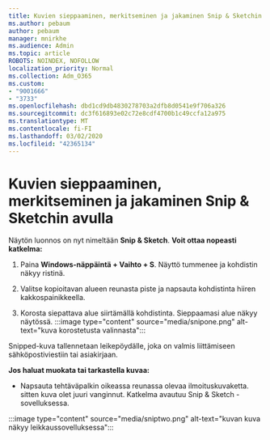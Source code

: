 ```yaml
---
title: Kuvien sieppaaminen, merkitseminen ja jakaminen Snip & Sketchin avulla
ms.author: pebaum
author: pebaum
manager: mnirkhe
ms.audience: Admin
ms.topic: article
ROBOTS: NOINDEX, NOFOLLOW
localization_priority: Normal
ms.collection: Adm_O365
ms.custom:
- "9001666"
- "3733"
ms.openlocfilehash: dbd1cd9db4830278703a2dfb8d0541e9f706a326
ms.sourcegitcommit: dc3f616893e02c72e8cdf4700b1c49ccfa12a975
ms.translationtype: MT
ms.contentlocale: fi-FI
ms.lasthandoff: 03/02/2020
ms.locfileid: "42365134"
---
```

# <a name="use-snip--sketch-to-capture-mark-up-and-share-images"></a>Kuvien sieppaaminen, merkitseminen ja jakaminen Snip & Sketchin avulla

Näytön luonnos on nyt nimeltään **Snip & Sketch**. **Voit ottaa nopeasti katkelma:**

1. Paina **Windows-näppäintä + Vaihto + S**. Näyttö tummenee ja kohdistin näkyy ristinä. 

2. Valitse kopioitavan alueen reunasta piste ja napsauta kohdistinta hiiren kakkospainikkeella. 

3. Korosta siepattava alue siirtämällä kohdistinta. Sieppaamasi alue näkyy näytössä.
:::image type="content" source="media/snipone.png" alt-text="kuva korostetusta valinnasta":::

Snipped-kuva tallennetaan leikepöydälle, joka on valmis liittämiseen sähköpostiviestiin tai asiakirjaan. 

**Jos haluat muokata tai tarkastella kuvaa:** 

- Napsauta tehtäväpalkin oikeassa reunassa olevaa ilmoituskuvaketta. sitten kuva olet juuri vanginnut. Katkelma avautuu Snip & Sketch -sovelluksessa.

:::image type="content" source="media/sniptwo.png" alt-text="kuvan kuva näkyy leikkaussovelluksessa":::